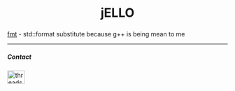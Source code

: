 <h1 align="center">jELLO</h1>

### 

[fmt](https://www.google.com) - std::format substitute because g++ is being mean to me

---

<p align="left">
<h5 align="left">Contact</h5>

<a href="https://www.threads.net/@sketburd" target="blank"><img align="center" src="docs/assets/threads.svg" alt="threads" height="30" width="40"/></a>


